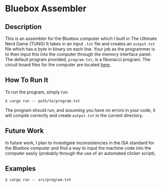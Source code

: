 # Bluebox Assembler

## Description
This is an assembler for the Bluebox computer which I built in The Ultimate Nerd Game (TUNG) It takes in an input `.txt` file and creates an `output.txt` file which has a byte in binary on each line. Your job as the programmer is to then input this into the computer through the memory interface panel. The default program provided, `program.txt`, is a fibonacci program. The circuit board files for the computer are located [here](https://github.com/Broyojo/Capstone-Project).

## How To Run It
To run the program, simply run
```
$ cargo run -- path/to/program.txt
```
The program should run, and assuming you have no errors in your code, it will compile correctly and create `output.txt` in the current directory.

## Future Work
In future work, I plan to investigate inconsistencies in the ISA standard for the Bluebox computer and find a way to input the machine code into the computer easily (probably through the use of an automated clicker script). 

## Examples
```
$ cargo run -- src/program.txt
```